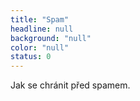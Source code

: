```yaml
---
title: "Spam"
headline: null
background: "null"
color: "null"
status: 0
---
```


<p>Jak se chránit před spamem.</p>